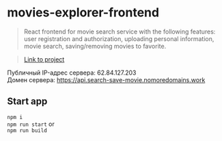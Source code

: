 # movies-explorer-frontend

> React frontend for movie search service with the following features: user registration and authorization, uploading personal information, movie search, saving/removing movies to favorite.

>  [Link to project](https://search-save-movie.nomoredomains.rocks)

Публичный IP-адрес сервера: 62.84.127.203     
Домен сервера: <https://api.search-save-movie.nomoredomains.work>  

## Start app   

`npm i`  
`npm run start` or   
`npm run build` 

